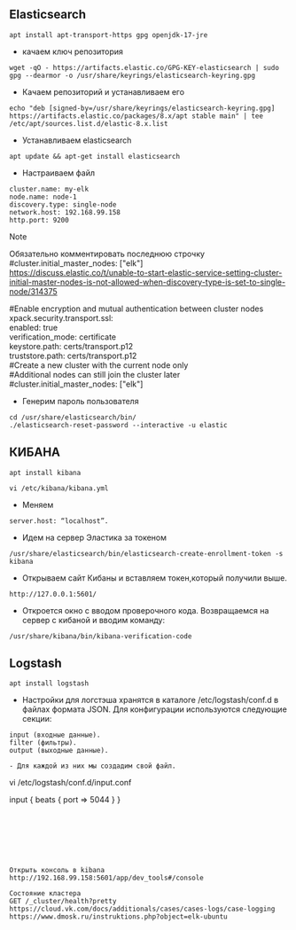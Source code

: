 ## Elasticsearch
```
apt install apt-transport-https gpg openjdk-17-jre
```

 - качаем ключ репозитория
```
wget -qO - https://artifacts.elastic.co/GPG-KEY-elasticsearch | sudo gpg --dearmor -o /usr/share/keyrings/elasticsearch-keyring.gpg
```

- Качаем репозиторий и устанавливаем его
```
echo "deb [signed-by=/usr/share/keyrings/elasticsearch-keyring.gpg] https://artifacts.elastic.co/packages/8.x/apt stable main" | tee /etc/apt/sources.list.d/elastic-8.x.list
```
- Устанавливаем elasticsearch
```
apt update && apt-get install elasticsearch
```

- Настраиваем файл 
```
cluster.name: my-elk
node.name: node-1
discovery.type: single-node
network.host: 192.168.99.158
http.port: 9200

```
>[!NOTE]
>Обязательно комментировать последнюю строчку #cluster.initial_master_nodes: ["elk"]  
>https://discuss.elastic.co/t/unable-to-start-elastic-service-setting-cluster-initial-master-nodes-is-not-allowed-when-discovery-type-is-set-to-single-node/314375  
>
>
>#Enable encryption and mutual authentication between cluster nodes  
>xpack.security.transport.ssl:  
>  enabled: true  
>  verification_mode: certificate  
>  keystore.path: certs/transport.p12  
>  truststore.path: certs/transport.p12  
>#Create a new cluster with the current node only  
>#Additional nodes can still join the cluster later  
>#cluster.initial_master_nodes: ["elk"]  

- Генерим пароль пользователя
```
cd /usr/share/elasticsearch/bin/
./elasticsearch-reset-password --interactive -u elastic

```
## КИБАНА

```
apt install kibana

vi /etc/kibana/kibana.yml 
```
 - Меняем
```
server.host: “localhost”.
```

- Идем на сервер Эластика за токеном
```
/usr/share/elasticsearch/bin/elasticsearch-create-enrollment-token -s kibana
```

- Открываем сайт Кибаны и вставляем токен,который получили выше.
```
http://127.0.0.1:5601/
```
- Откроется окно с вводом проверочного кода. Возвращаемся на сервер с кибаной и вводим команду:
```
/usr/share/kibana/bin/kibana-verification-code
```




## Logstash
```
apt install logstash
```
- Настройки для логстэша хранятся в каталоге /etc/logstash/conf.d в файлах формата JSON. Для конфигурации используются следующие секции:
```
input (входные данные).
filter (фильтры).
output (выходные данные).

- Для каждой из них мы создадим свой файл.
```
vi /etc/logstash/conf.d/input.conf

input {
  beats {
    port => 5044
  }
}
```







Открыть консоль в kibana
http://192.168.99.158:5601/app/dev_tools#/console

Состояние кластера
GET /_cluster/health?pretty
https://cloud.vk.com/docs/additionals/cases/cases-logs/case-logging
https://www.dmosk.ru/instruktions.php?object=elk-ubuntu
